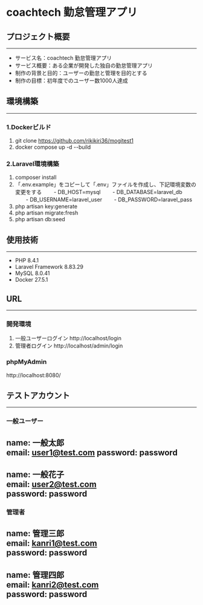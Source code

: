 # coachtech 勤怠管理アプリ
## プロジェクト概要
---
- サービス名：coachtech 勤怠管理アプリ
- サービス概要：ある企業が開発した独自の勤怠管理アプリ
- 制作の背景と目的：ユーザーの勤怠と管理を目的とする
- 制作の目標：初年度でのユーザー数1000人達成

## 環境構築
---
### 1.Dockerビルド
1. git clone https://github.com/rikikiri36/mogitest1
2. docker compose up -d --build

### 2.Laravel環境構築
1. composer install
2. 「.env.example」をコピーして「.env」ファイルを作成し、下記環境変数の変更をする
　　-  DB_HOST=mysql
　　-  DB_DATABASE=laravel_db
　　-  DB_USERNAME=laravel_user
　　-  DB_PASSWORD=laravel_pass
1. php artisan key:generate
2. php artisan migrate:fresh
3. php artisan db:seed

## 使用技術
---
- PHP 8.4.1
- Laravel Framework 8.83.29
- MySQL 8.0.41
- Docker 27.5.1

## URL
---
### 開発環境
1. 一般ユーザーログイン
   http://localhost/login
2. 管理者ログイン
   http://localhost/admin/login

### phpMyAdmin
   http://localhost:8080/

## テストアカウント
---
### 一般ユーザー
name: 一般太郎  
email: user1@test.com
password: password  
-------------------------
name: 一般花子  
email: user2@test.com  
password: password  
-------------------------
### 管理者
name: 管理三郎  
email: kanri1@test.com  
password: password  
-------------------------
name: 管理四郎  
email: kanri2@test.com  
password: password  
-------------------------

